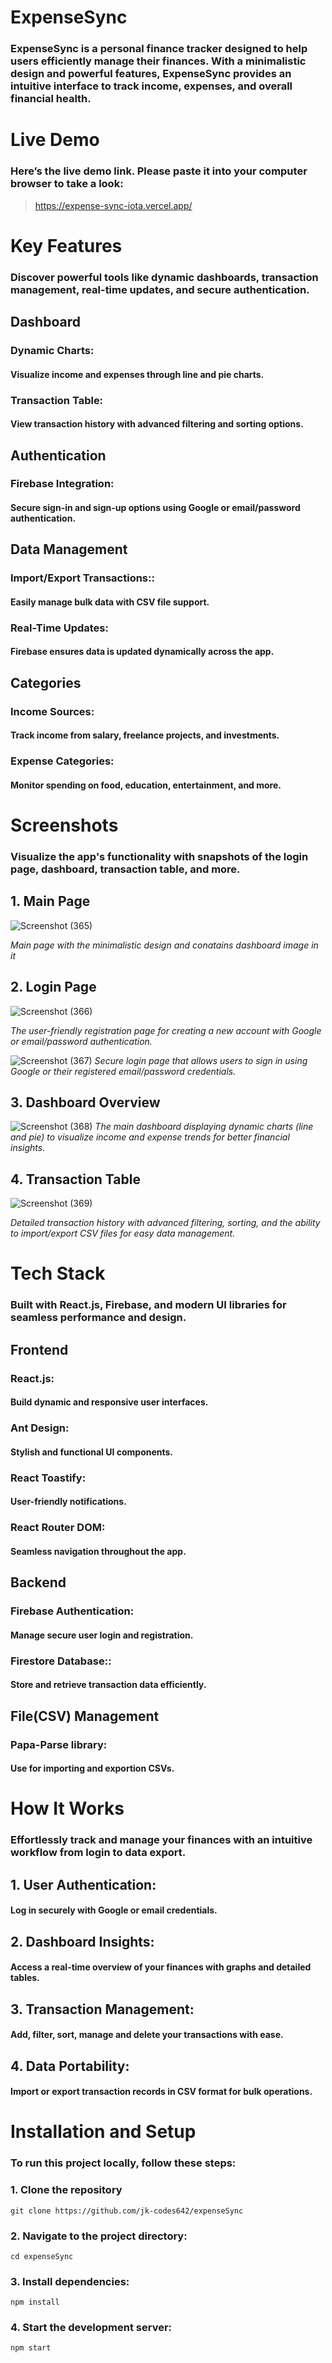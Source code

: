 
# ExpenseSync

### ExpenseSync is a personal finance tracker designed to help users efficiently manage their finances. With a minimalistic design and powerful features, ExpenseSync provides an intuitive interface to track income, expenses, and overall financial health.


# Live Demo
### Here’s the live demo link. Please paste it into your computer browser to take a look:
> https://expense-sync-iota.vercel.app/

# Key Features
### Discover powerful tools like dynamic dashboards, transaction management, real-time updates, and secure authentication.

## Dashboard
### Dynamic Charts:
#### Visualize income and expenses through line and pie charts.
### Transaction Table: 
#### View transaction history with advanced filtering and sorting options.

## Authentication
### Firebase Integration:
#### Secure sign-in and sign-up options using Google or email/password authentication.

## Data Management
### Import/Export Transactions::
#### Easily manage bulk data with CSV file support.
### Real-Time Updates: 
#### Firebase ensures data is updated dynamically across the app.

## Categories
### Income Sources:
#### Track income from salary, freelance projects, and investments.
### Expense Categories:
#### Monitor spending on food, education, entertainment, and more.

# Screenshots
### Visualize the app's functionality with snapshots of the login page, dashboard, transaction table, and more.

## 1. Main Page
![Screenshot (365)](https://github.com/user-attachments/assets/f4c9d6c9-9763-4a43-9ab1-c53cb2132fc5)

*Main page with the minimalistic design and conatains dashboard image in it*

## 2. Login Page
![Screenshot (366)](https://github.com/user-attachments/assets/5ba3da67-112e-4c16-9ecc-14529788d8aa)

*The user-friendly registration page for creating a new account with Google or email/password authentication.*

![Screenshot (367)](https://github.com/user-attachments/assets/597ac242-7aa0-48f2-8b3f-51d1c8231871)
*Secure login page that allows users to sign in using Google or their registered email/password credentials.*

## 3. Dashboard Overview
![Screenshot (368)](https://github.com/user-attachments/assets/4b36ffef-9e9f-4001-ad6e-0b31d278f70f)
*The main dashboard displaying dynamic charts (line and pie) to visualize income and expense trends for better financial insights.*

## 4. Transaction Table 
![Screenshot (369)](https://github.com/user-attachments/assets/ff11f68c-0e1d-47f8-92a8-38d450f848b1)

*Detailed transaction history with advanced filtering, sorting, and the ability to import/export CSV files for easy data management.*

# Tech Stack
### Built with React.js, Firebase, and modern UI libraries for seamless performance and design.

## Frontend
### React.js: 
#### Build dynamic and responsive user interfaces.
### Ant Design: 
#### Stylish and functional UI components.
### React Toastify: 
####  User-friendly notifications.
### React Router DOM: 
#### Seamless navigation throughout the app.

## Backend
### Firebase Authentication: 
#### Manage secure user login and registration.
### Firestore Database:: 
#### Store and retrieve transaction data efficiently.

## File(CSV) Management
### Papa-Parse library:
#### Use for importing and exportion CSVs.

# How It Works
### Effortlessly track and manage your finances with an intuitive workflow from login to data export.


## 1. User Authentication:
#### Log in securely with Google or email credentials.
## 2. Dashboard Insights:
#### Access a real-time overview of your finances with graphs and detailed tables.
## 3. Transaction Management:
#### Add, filter, sort, manage and delete your transactions with ease.
## 4. Data Portability:
#### Import or export transaction records in CSV format for bulk operations.


# Installation and Setup
### To run this project locally, follow these steps:

### 1. Clone the repository
`git clone https://github.com/jk-codes642/expenseSync`

### 2. Navigate to the project directory:
`cd expenseSync`

### 3. Install dependencies:
`npm install`

### 4. Start the development server:
`npm start`
